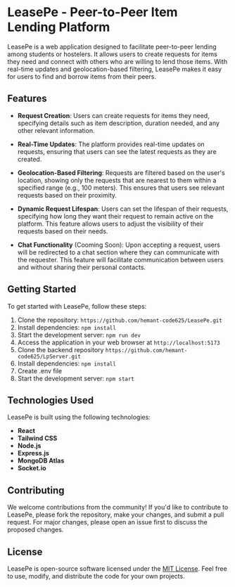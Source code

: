 # LeasePe - Peer-to-Peer Item Lending Platform

LeasePe is a web application designed to facilitate peer-to-peer lending among students or hostelers. It allows users to create requests for items they need and connect with others who are willing to lend those items. With real-time updates and geolocation-based filtering, LeasePe makes it easy for users to find and borrow items from their peers.

## Features

- **Request Creation**: Users can create requests for items they need, specifying details such as item description, duration needed, and any other relevant information.

- **Real-Time Updates**: The platform provides real-time updates on requests, ensuring that users can see the latest requests as they are created.

- **Geolocation-Based Filtering**: Requests are filtered based on the user's location, showing only the requests that are nearest to them within a specified range (e.g., 100 meters). This ensures that users see relevant requests based on their proximity.

- **Dynamic Request Lifespan**: Users can set the lifespan of their requests, specifying how long they want their request to remain active on the platform. This feature allows users to adjust the visibility of their requests based on their needs.

- **Chat Functionality** (Cooming Soon): Upon accepting a request, users will be redirected to a chat section where they can communicate with the requester. This feature will facilitate communication between users and without sharing their personal contacts.

## Getting Started

To get started with LeasePe, follow these steps:

1. Clone the repository: `https://github.com/hemant-code625/LeasePe.git`
2. Install dependencies: `npm install`
3. Start the development server: `npm run dev`
4. Access the application in your web browser at `http://localhost:5173`
5. Clone the backend repository `https://github.com/hemant-code625/LpServer.git`
6. Install dependencies: `npm install`
7. Create .env file
8. Start the development server: `npm start`

## Technologies Used

LeasePe is built using the following technologies:

- **React**
- **Tailwind CSS**
- **Node.js**
- **Express.js**
- **MongoDB Atlas**
- **Socket.io**

## Contributing

We welcome contributions from the community! If you'd like to contribute to LeasePe, please fork the repository, make your changes, and submit a pull request. For major changes, please open an issue first to discuss the proposed changes.

## License

LeasePe is open-source software licensed under the [MIT License](LICENSE). Feel free to use, modify, and distribute the code for your own projects.
